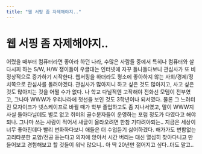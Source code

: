```yaml
---
title: "웹 서핑 좀 자제해야지.."
---
```

# 웹 서핑 좀 자제해야지..

어렸을 때부터 컴퓨터라면 좋아라 하던 나라, 수많은 사람들 중에서 특히나 컴퓨터와 살다시피 하는 S/W, H/W 쟁이들이 우글대는 인터넷에 자꾸 들나들다보니 관심사가 또 비정상적으로 증가하기 시작한다.
웹서핑을 하더라도 평소에 좋아하지 않는 사회/경제/정치쪽으로 관심사를 돌려야겠다.
관심사가 많아지니 하고 싶은 것도 많아지고, 사고 싶은 것도 많아지는 것을 어쩔 수가 없다.
나 학교 다닐적엔 고작해야 전화선 모뎀이 전부였고, 그나마 WWW가 우리나라에 첫선을 보인 것도 3학년이나 되서였다. 
물론 그 느려터진 모자이크가 넷스케이프로 바뀔 때가 학부 졸업하고도 좀 지나서였고, 말이 WWW지 사실 돌아다닐데도 별로 없고 취미의 골수분자들이 운영하는 포럼 정도가 다였다고 해야되나. 그나마 쓰는 사람이 적어서 새글이 올라오려면 한참 기다려야되는..
지금은 세상이 너무 좋아진데다 빨리 변화하다보니 애들은 더 수업듣기 싫어하겠다. 해가가도 변함없는 고리타분한 교양/전공 듣는다고 의자에 앉아서 시간 버리는 대신 열심히 찾아다니고 만들어보고 경험해보고 할 것들이 워낙 많으니..
아 딱 20년만 젊어지고 싶다..더도 말고..

